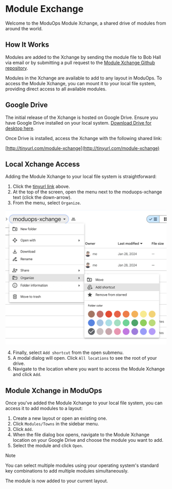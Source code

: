 # Module Exchange

Welcome to the ModuOps Module Xchange, a shared drive of modules from around the world.

## How It Works

Modules are added to the Xchange by sending the module file to Bob Hall via email or by submitting a pull request to the [Module Xchange Github repository](https://github.com/bhall2001/moduops-xchange).

Modules in the Xchange are available to add to any layout in ModuOps. To access the Module Xchange, you can mount it to your local file system, providing direct access to all available modules.

## Google Drive

The initial release of the Xchange is hosted on Google Drive. Ensure you have Google Drive installed on your local system. [Download Drive for desktop here](https://www.google.com/drive/download/).

Once Drive is installed, access the Xchange with the following shared link:

[http://tinyurl.com/module-xchange](http://tinyurl.com/module-xchange)

## Local Xchange Access

Adding the Module Xchange to your local file system is straightforward:

1. Click the [tinyurl link](http://tinyurl.com/module-xchange) above.
2. At the top of the screen, open the menu next to the moduops-xchange text (click the down-arrow).
3. From the menu, select `Organize`.

![add shortcut menu](/assets/add-shortcut.png)

4. Finally, select `Add shortcut` from the open submenu.
5. A modal dialog will open. Click `All locations` to see the root of your drive.
6. Navigate to the location where you want to access the Module Xchange and click `Add`.

## Module Xchange in ModuOps

Once you've added the Module Xchange to your local file system, you can access it to add modules to a layout:

1. Create a new layout or open an existing one.
2. Click `Modules/Towns` in the sidebar menu.
3. Click `Add`.
4. When the file dialog box opens, navigate to the Module Xchange location on your Google Drive and choose the module you want to add.
5. Select the module and click `Open`.

> [!NOTE]
> You can select multiple modules using your operating system's standard key combinations to add multiple modules simultaneously.

The module is now added to your current layout.
